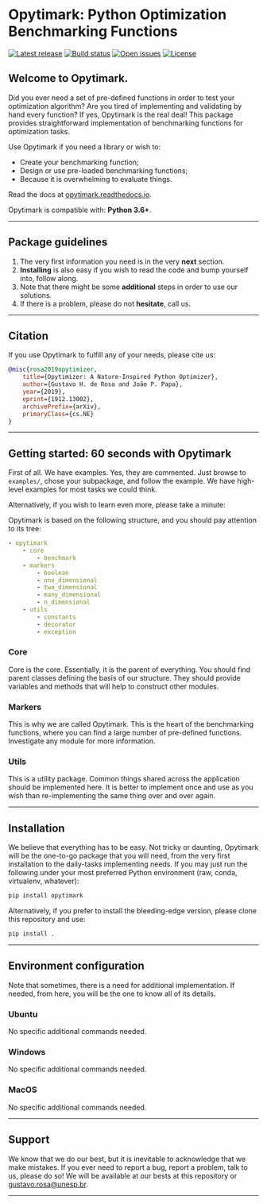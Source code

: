 # Opytimark: Python Optimization Benchmarking Functions

[![Latest release](https://img.shields.io/github/release/gugarosa/opytimark.svg)](https://github.com/gugarosa/opytimark/releases)
[![Build status](https://img.shields.io/travis/com/gugarosa/opytimark/master.svg)](https://github.com/gugarosa/opytimark/releases)
[![Open issues](https://img.shields.io/github/issues/gugarosa/opytimark.svg)](https://github.com/gugarosa/opytimark/issues)
[![License](https://img.shields.io/github/license/gugarosa/opytimark.svg)](https://github.com/gugarosa/opytimark/blob/master/LICENSE)

## Welcome to Opytimark.
Did you ever need a set of pre-defined functions in order to test your optimization algorithm? Are you tired of implementing and validating by hand every function? If yes, Opytimark is the real deal! This package provides straightforward implementation of benchmarking functions for optimization tasks.

Use Opytimark if you need a library or wish to:
* Create your benchmarking function;
* Design or use pre-loaded benchmarking functions;
* Because it is overwhelming to evaluate things.

Read the docs at [opytimark.readthedocs.io](https://opytimark.readthedocs.io).

Opytimark is compatible with: **Python 3.6+**.

---

## Package guidelines

1. The very first information you need is in the very **next** section.
2. **Installing** is also easy if you wish to read the code and bump yourself into, follow along.
3. Note that there might be some **additional** steps in order to use our solutions.
4. If there is a problem, please do not **hesitate**, call us.

---

## Citation

If you use Opytimark to fulfill any of your needs, please cite us:

```BibTex
@misc{rosa2019opytimizer,
    title={Opytimizer: A Nature-Inspired Python Optimizer},
    author={Gustavo H. de Rosa and João P. Papa},
    year={2019},
    eprint={1912.13002},
    archivePrefix={arXiv},
    primaryClass={cs.NE}
}
```

---

## Getting started: 60 seconds with Opytimark

First of all. We have examples. Yes, they are commented. Just browse to `examples/`, chose your subpackage, and follow the example. We have high-level examples for most tasks we could think.

Alternatively, if you wish to learn even more, please take a minute:

Opytimark is based on the following structure, and you should pay attention to its tree:

```yaml
- opytimark
    - core
        - benchmark
    - markers
        - boolean
        - one_dimensional
        - two_dimensional
        - many_dimensional
        - n_dimensional
    - utils
        - constants
        - decorator
        - exception
```

### Core

Core is the core. Essentially, it is the parent of everything. You should find parent classes defining the basis of our structure. They should provide variables and methods that will help to construct other modules.

### Markers

This is why we are called Opytimark. This is the heart of the benchmarking functions, where you can find a large number of pre-defined functions. Investigate any module for more information.

### Utils

This is a utility package. Common things shared across the application should be implemented here. It is better to implement once and use as you wish than re-implementing the same thing over and over again.

---

## Installation

We believe that everything has to be easy. Not tricky or daunting, Opytimark will be the one-to-go package that you will need, from the very first installation to the daily-tasks implementing needs. If you may just run the following under your most preferred Python environment (raw, conda, virtualenv, whatever):

```bash
pip install opytimark
```

Alternatively, if you prefer to install the bleeding-edge version, please clone this repository and use:

```bash
pip install .
```

---

## Environment configuration

Note that sometimes, there is a need for additional implementation. If needed, from here, you will be the one to know all of its details.

### Ubuntu

No specific additional commands needed.

### Windows

No specific additional commands needed.

### MacOS

No specific additional commands needed.

---

## Support

We know that we do our best, but it is inevitable to acknowledge that we make mistakes. If you ever need to report a bug, report a problem, talk to us, please do so! We will be available at our bests at this repository or gustavo.rosa@unesp.br.

---